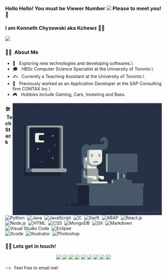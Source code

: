 ### Hello Hello! You must be Viewer Number ![](https://komarev.com/ghpvc/?username=kchewz&color=brightgreen&style=flat&label) Please to meet you! 👋
### I am Kenneth Chyzewski aka Kchewz 🙋‍♂️

![](https://komarev.com/ghpvc/?username=kchewz&color=brightgreen&style=flat&label)

### 👨‍💻 &nbsp;About Me

- 🤔 &nbsp; Exploring new technologies and developing softwares.\
- 🎓 &nbsp; HBSc Computer Science Specialist at the University of Toronto.\
- ✍️ &nbsp; Currently a Teaching Assistant at the University of Toronto.\
- 💼 &nbsp; Previously worked as an Application Developer at the SAP Consulting firm CONTAX Inc.\
- 🎮 &nbsp; Hobbies include Gaming, Cars, Investing and Bass.


<img alt="Night Coding" src="https://raw.githubusercontent.com/Kchewz/Kchewz/master/assets/Night-Programming.gif" align="right"/>

### 🛠 &nbsp;Tech Stack

![Python](https://img.shields.io/badge/-Python-333333?style=flat&logo=Python)&nbsp;
![Java](https://img.shields.io/badge/-Java-333333?style=flat&logo=Java&logoColor=FFA518)&nbsp;
![JavaScript](https://img.shields.io/badge/-JavaScript-333333?style=flat&logo=Javascript)&nbsp;
![C](https://img.shields.io/badge/-C-333333?style=flat&logo=C&logoColor=A8B9CC)&nbsp;
![Swift](https://img.shields.io/badge/-Swift-333333?style=flat&logo=Swift)&nbsp;
![ABAP](https://img.shields.io/badge/-ABAP-333333?style=flat&logo=SAP)&nbsp;
![React.js](https://img.shields.io/badge/-React-333333?style=flat&logo=react)&nbsp;
![Node.js](https://img.shields.io/badge/-Node.js-333333?style=flat&logo=node.js)&nbsp;
![HTML](https://img.shields.io/badge/-HTML-333333?style=flat&logo=HTML5)&nbsp;
![CSS](https://img.shields.io/badge/-CSS-333333?style=flat&logo=CSS3&logoColor=1572B6)&nbsp;
![MongoDB](https://img.shields.io/badge/-MongoDB-333333?style=flat&logo=MongoDB&logoColor=47A248)&nbsp;
![Git](https://img.shields.io/badge/-Git-333333?style=flat&logo=git)&nbsp;
![Markdown](https://img.shields.io/badge/-Markdown-333333?style=flat&logo=markdown)\
![Visual Studio Code](https://img.shields.io/badge/-Visual%20Studio%20Code-333333?style=flat&logo=visual-studio-code&logoColor=007ACC)&nbsp;
![Eclipse](https://img.shields.io/badge/-Eclipse-333333?style=flat&logo=Eclipse-ide&logoColor=2C2255)\
![Xcode](https://img.shields.io/badge/-Xcode-333333?style=flat&logo=Xcode&logoColor=1575F9)&nbsp;
![Illustrator](https://img.shields.io/badge/-Illustrator-333333?style=flat&logo=adobe-illustrator)&nbsp;
![Photoshop](https://img.shields.io/badge/-Photoshop-333333?style=flat&logo=adobe-photoshop)&nbsp;

### 🤝🏻 Lets get in touch!
<p align="center">
<a href="https://www.kennethchyzewski.com"><img src="https://img.shields.io/badge/-adityavsingh.com-3423A6?style=flat-square&logo=Google-Chrome&logoColor=white"/></a>
<a href="https://linkedin.com/in/kennethchyzewski"><img src="https://img.shields.io/badge/-Kenneth%20Chyzewski-0077B5?style=flat-square&logo=Linkedin&logoColor=white"/></a>
<a href="https://www.youtube.com/channel/UCtpQVrPSYgF1MRvy8cHl27g"><img src="https://img.shields.io/badge/-Kchewz-FF0000?style=flat-square&logo=Youtube&logoColor=white"/></a>
<a href="https://www.twitch.tv/kchewz"><img src="https://img.shields.io/badge/-Kchewz-9146FF?style=flat-square&logo=Twitch&logoColor=white"/></a>
<a href="https://instagram.com/kchewz"><img src="https://img.shields.io/badge/-@Kchewz-E4405F?style=flat-square&logo=Instagram&logoColor=white"/></a>
<a href="https://twitter.com/kchewz_"><img src="https://img.shields.io/badge/-@Kchewz-1DA1F2?style=flat-square&logo=Twitter&logoColor=white"/></a>
<a href="https://soundcloud.com/kchewz"><img src="https://img.shields.io/badge/-Kchewz-FF3300?style=flat-square&logo=SoundCloud&logoColor=white"/></a>
<a href="https://psnprofiles.com/Kchewz"><img src="https://img.shields.io/badge/-Kchewz-003791?style=flat-square&logo=Playstation&logoColor=white"/></a>
<a href="https://switcher.gg/user/Kchewz_"><img src="https://img.shields.io/badge/-Kchewz-E60012?style=flat-square&logo=NintendoSwitch&logoColor=white"/></a>
</p>

👈 &nbsp; Feel free to email me!\
<br />
